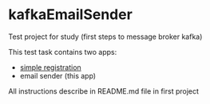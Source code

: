 # kafkaEmailSender
Test project for study (first steps to message broker kafka)

This test task contains two apps:
- [simple registration](https://github.com/pakskiy/kafkaSimpleRegistration)
- email sender (this app)

All instructions describe in README.md file in first project